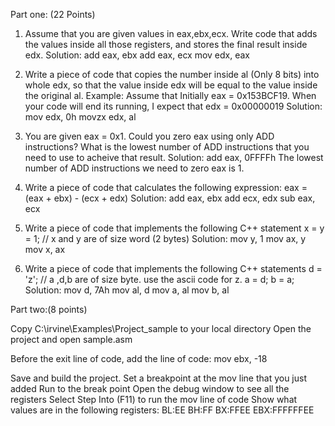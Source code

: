 Part one: (22 Points)

1. Assume that you are given values in eax,ebx,ecx. Write code that adds the values inside all those registers, and stores the final result inside edx.
Solution: add eax, ebx
	  add eax, ecx
	  mov edx, eax

2. Write a piece of code that copies the number inside al (Only 8 bits) into whole edx, so that the value inside edx will be equal to the value inside the original al. 
Example: Assume that Initially eax = 0x153BCF19. When your code will end its running, I expect that edx = 0x00000019
Solution: mov edx, 0h
	  movzx edx, al


3. You are given eax = 0x1. Could you zero eax using only ADD instructions? What is the lowest number of ADD instructions that you need to use to acheive that result.
Solution: add eax, 0FFFFh
    	  The lowest number of ADD instructions we need to zero eax is 1.


4. Write a piece of code that calculates the following expression: eax = (eax + ebx) - (ecx + edx)
Solution: add eax, ebx
	  add ecx, edx
	  sub eax, ecx


5. Write a piece of code that implements the following C++ statement x = y = 1; // x and y are of size word (2 bytes)
Solution: mov y, 1
	  mov ax, y
	  mov x, ax


6. Write a piece of code that implements the following C++ statements
d = 'z'; // a ,d,b are of size byte. use the ascii code for z.
a = d;
b = a;
Solution: mov d, 7Ah
	  mov al, d
	  mov a, al
	  mov b, al

Part two:(8 points)

Copy C:\irvine\Examples\Project_sample to your local directory
Open the project and open sample.asm
  
Before the exit line of code, add the line of code: 
mov ebx, -18

Save and build the project. 
Set a breakpoint at the mov line that you just added
Run to the break point
Open the debug window to see all the registers
Select Step Into (F11) to run the mov line of code
Show what values are in the following registers:
BL:EE
BH:FF
BX:FFEE
EBX:FFFFFFEE


 
